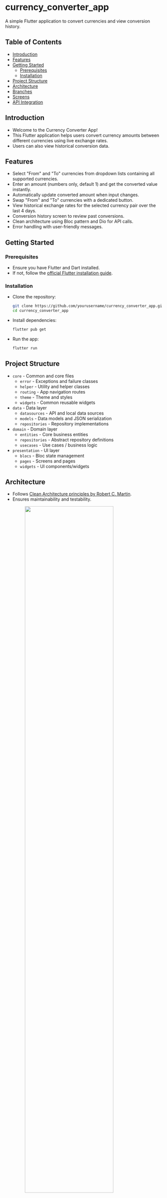 
# currency_converter_app

A simple Flutter application to convert currencies and view conversion history.

## Table of Contents
- [Introduction](#introduction)
- [Features](#features)
- [Getting Started](#getting-started)
  - [Prerequisites](#prerequisites)
  - [Installation](#installation)
- [Project Structure](#project-structure)
- [Architecture](#architecture)
- [Branches](#branches)
- [Screens](#screens)
- [API Integration](#api-integration)

## Introduction

- Welcome to the Currency Converter App!
- This Flutter application helps users convert currency amounts between different currencies using live exchange rates.
- Users can also view historical conversion data.

## Features

- Select "From" and "To" currencies from dropdown lists containing all supported currencies.
- Enter an amount (numbers only, default 1) and get the converted value instantly.
- Automatically update converted amount when input changes.
- Swap "From" and "To" currencies with a dedicated button.
- View historical exchange rates for the selected currency pair over the last 4 days.
- Conversion history screen to review past conversions.
- Clean architecture using Bloc pattern and Dio for API calls.
- Error handling with user-friendly messages.

## Getting Started

### Prerequisites

- Ensure you have Flutter and Dart installed.
- If not, follow the [official Flutter installation guide](https://flutter.dev/docs/get-started/install).

### Installation

- Clone the repository:

  ```bash
  git clone https://github.com/yourusername/currency_converter_app.git
  cd currency_converter_app
  ```

- Install dependencies:

  ```bash
  flutter pub get
  ```

- Run the app:

  ```bash
  flutter run
  ```

## Project Structure

- `core` - Common and core files
  - `error` - Exceptions and failure classes
  - `helper` - Utility and helper classes
  - `routing` - App navigation routes
  - `theme` - Theme and styles
  - `widgets` - Common reusable widgets
- `data` - Data layer
  - `datasources` - API and local data sources
  - `models` - Data models and JSON serialization
  - `repositories` - Repository implementations
- `domain` - Domain layer
  - `entities` - Core business entities
  - `repositories` - Abstract repository definitions
  - `usecases` - Use cases / business logic
- `presentation` - UI layer
  - `blocs` - Bloc state management
  - `pages` - Screens and pages
  - `widgets` - UI components/widgets

## Architecture

- Follows [Clean Architecture principles by Robert C. Martin](https://8thlight.com/blog/uncle-bob/2012/08/13/the-clean-architecture.html).
- Ensures maintainability and testability.

<img src="https://github.com/ResoCoder/flutter-tdd-clean-architecture-course/blob/master/architecture-proposal.png" style="display: block; margin-left: auto; margin-right: auto; width: 75%;" />

- Image Source: [ResoCoder](https://resocoder.com)

## Branches

- `master` - Latest stable release
- `dev` - Latest development branch
  - `feature/currency-conversion` - Feature branch for currency conversion
  - `feature/conversion-history` - Feature branch for history screen
  - `bugfix/*` - Bug fixes
  - `docs/*` - Documentation changes

## Screens

- **Currency Conversion Screen**
  - Select currencies with dropdowns.
  - Enter amount to convert.
  - Swap currencies button.
  - Display conversion result instantly.

- **Conversion History Screen**
  - List of historical exchange rates for selected currency pairs.
  - Data for last 4 days.

## API Integration

- Uses [Fixer API](https://fixer.io/) for live currency exchange rates and historical data.
- API calls made via Dio package.
- JSON serialization for data parsing.
- Handles API and connectivity errors gracefully.

---

*Created as part of a Flutter developer task emphasizing clean architecture and robust state management.*
